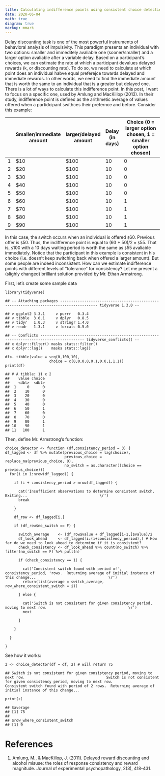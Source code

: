 ```yaml
---
title: Calculating indifference points using consistent choice detection algoritm in the delay discounting task
date: 2020-06-04
math: true
diagram: true
markup: mmark
---
```

Delay discounting task is one of the most powerful instruments of
behavioral analysis of impulsivity. This paradigm presents an individual
with two options: smaller and immeditely avaliable one (sooner/smaller)
and a larger option avaliable after a variable delay. Based on a
participant’s choices, we can estimate the rate at which a participant
devalues delayed rewards (k, or discounting rate). To do so, we need to
calculate at which point does an individual habve equal preferejce
towards delayed and immediate rewards. In other words, we need to find
the immediate amount that is worth the same to an individual that is a
greater but delayed one. There is a lot of ways to calculate this
indifference point. In this post, I want to focus on a specific one,
used by Amlung and MacKillop (2013). In their study, indifference point
is defined as the arithmetic average of values offered when a
partidcipant swithces their prefernce and before. Consider this example:

<table>
<colgroup>
<col style="width: 2%" />
<col style="width: 19%" />
<col style="width: 17%" />
<col style="width: 12%" />
<col style="width: 48%" />
</colgroup>
<thead>
<tr class="header">
<th></th>
<th>Smaller/immediate amount</th>
<th>larger/delayed amount</th>
<th>Delay (in days)</th>
<th>Choice (0 = larger option chosen, 1 = smaller option chosen)</th>
</tr>
</thead>
<tbody>
<tr class="odd">
<td>1</td>
<td>$10</td>
<td>$100</td>
<td>10</td>
<td>0</td>
</tr>
<tr class="even">
<td>2</td>
<td>$20</td>
<td>$100</td>
<td>10</td>
<td>0</td>
</tr>
<tr class="odd">
<td>3</td>
<td>$30</td>
<td>$100</td>
<td>10</td>
<td>0</td>
</tr>
<tr class="even">
<td>4</td>
<td>$40</td>
<td>$100</td>
<td>10</td>
<td>0</td>
</tr>
<tr class="odd">
<td>5</td>
<td>$50</td>
<td>$100</td>
<td>10</td>
<td>0</td>
</tr>
<tr class="even">
<td>6</td>
<td>$60</td>
<td>$100</td>
<td>10</td>
<td>1</td>
</tr>
<tr class="odd">
<td>7</td>
<td>$70</td>
<td>$100</td>
<td>10</td>
<td>1</td>
</tr>
<tr class="even">
<td>8</td>
<td>$80</td>
<td>$100</td>
<td>10</td>
<td>1</td>
</tr>
<tr class="odd">
<td>9</td>
<td>$90</td>
<td>$100</td>
<td>10</td>
<td>1</td>
</tr>
</tbody>
</table>

In this case, the switch occurs when an individual is offered `$`60.
Previous offer is `$`50. Thus, the indifference point is equal to (60 +
50)/2 = `$`55. That is, `$`100 with a 10 days waiting period is worth the
same as `$`55 avaliable immediately. Notice that the participant in this
example is consistent in his choice (i.e. doesn’t keep switching back
when offered a larger amount). But some people are indeed inconsistent.
How can we estimate indifference points with different levels of
“tolerance” for consistency? Let me present a (slighly changed)
brilliant solution provided by Mr. Ethan Armstrong.

First, let’s create some sample data

    library(tidyverse)

    ## -- Attaching packages --------------------------------------------------------------------------------------- tidyverse 1.3.0 --

    ## v ggplot2 3.3.1     v purrr   0.3.4
    ## v tibble  3.0.1     v dplyr   0.8.5
    ## v tidyr   1.0.3     v stringr 1.4.0
    ## v readr   1.3.1     v forcats 0.5.0

    ## -- Conflicts ------------------------------------------------------------------------------------------ tidyverse_conflicts() --
    ## x dplyr::filter() masks stats::filter()
    ## x dplyr::lag()    masks stats::lag()

    df<- tibble(value = seq(0,100,10),
                        choice = c(0,0,0,0,0,1,0,0,1,1,1))
    print(df)

    ## # A tibble: 11 x 2
    ##    value choice
    ##    <dbl>  <dbl>
    ##  1     0      0
    ##  2    10      0
    ##  3    20      0
    ##  4    30      0
    ##  5    40      0
    ##  6    50      1
    ##  7    60      0
    ##  8    70      0
    ##  9    80      1
    ## 10    90      1
    ## 11   100      1

Then, define Mr. Armstrong’s function:

    choice_detector <- function (df,consistency_period = 3) {
    df_lagged <- df %>% mutate(previous_choice = lag(choice),
                               previous_choice = replace_na(previous_choice, 0),
                               no_switch = as.character((choice == previous_choice)))
      for(i in 1:nrow(df_lagged)) {

        if (i + consistency_period > nrow(df_lagged)) {

          cat('Insufficient observations to determine consistent switch.  Exiting...                                 \r')
          break

        }

        df_row <- df_lagged[i,]

        if (df_row$no_switch == F) {

          switch_average    <- (df_row$value + df_lagged[i-1,]$value)/2
          df_look_ahead     <- df_lagged[i:(i+consistency_period),] # How far do we need to look ahead to determine if it is consistent?
          check_consistency <- df_look_ahead %>% count(no_switch) %>% filter(no_switch == F) %>% pull(n)

          if (check_consistency == 1) {

            cat('Consistent switch found with period of', consistency_period, 'rows.  Returning average of initial instance of this change...                                 \r')
            return(list(average = switch_average, row_where_consistent_switch = i))

          } else {

            cat('Switch is not consistent for given consistency period, moving to next row.                                     \r')
            next

          }

        }

      }

    }

See how it works:

    z <- choice_detector(df = df, 2) # will return 75

    ## Switch is not consistent for given consistency period, moving to next row.                                     Switch is not consistent for given consistency period, moving to next row.                                     Consistent switch found with period of 2 rows.  Returning average of initial instance of this change...                                 

    print(z)

    ## $average
    ## [1] 75
    ## 
    ## $row_where_consistent_switch
    ## [1] 9


# References
1. Amlung, M., & MacKillop, J. (2011). Delayed reward discounting and alcohol misuse: the roles of response consistency and reward magnitude. Journal of experimental psychopathology, 2(3), 418-431.
